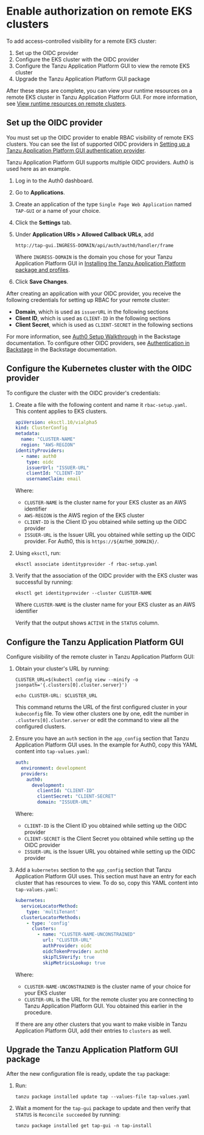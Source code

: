 # Enable authorization on remote EKS clusters

To add access-controlled visibility for a remote EKS cluster:

1. Set up the OIDC provider
2. Configure the EKS cluster with the OIDC provider
3. Configure the Tanzu Application Platform GUI to view the remote EKS cluster
4. Upgrade the Tanzu Application Platform GUI package

After these steps are complete, you can view your runtime resources on a remote EKS cluster in
Tanzu Application Platform GUI. For more information, see
[View runtime resources on remote clusters](view-resources-rbac.md).

## <a id="set-up-oidc-provider"></a> Set up the OIDC provider

You must set up the OIDC provider to enable RBAC visibility of remote EKS clusters.
You can see the list of supported OIDC providers in
[Setting up a Tanzu Application Platform GUI authentication provider](../auth.md).

Tanzu Application Platform GUI supports multiple OIDC providers.
Auth0 is used here as an example.

1. Log in to the Auth0 dashboard.
1. Go to **Applications**.
1. Create an application of the type `Single Page Web Application` named `TAP-GUI` or a name of your
choice.
1. Click the **Settings** tab.
1. Under **Application URIs > Allowed Callback URLs**, add

    ```console
    http://tap-gui.INGRESS-DOMAIN/api/auth/auth0/handler/frame
    ```

    Where `INGRESS-DOMAIN` is the domain you chose for your Tanzu Application Platform GUI in
    [Installing the Tanzu Application Platform package and profiles](../../install.md).

1. Click **Save Changes**.

After creating an application with your OIDC provider, you receive the following credentials for setting
up RBAC for your remote cluster:

- **Domain**, which is used as `issuerURL` in the following sections
- **Client ID**, which is used as `CLIENT-ID` in the following sections
- **Client Secret**, which is used as `CLIENT-SECRET` in the following sections

For more information, see [Auth0 Setup Walkthrough](https://backstage.io/docs/auth/auth0/provider) in
the Backstage documentation.
To configure other OIDC providers, see [Authentication in Backstage](https://backstage.io/docs/auth/)
in the Backstage documentation.

## <a id="configure-cluster"></a> Configure the Kubernetes cluster with the OIDC provider

To configure the cluster with the OIDC provider's credentials:

1. Create a file with the following content and name it `rbac-setup.yaml`.
This content applies to EKS clusters.

    ```yaml
    apiVersion: eksctl.10/vialpha5
    kind: ClusterConfig
    metadata:
      name: "CLUSTER-NAME"
      region: "AWS-REGION"
    identityProviders:
      - name: auth0
        type: oidc
        issuerUrl: "ISSUER-URL"
        clientId: "CLIENT-ID"
        usernameClaim: email
    ```

    Where:

    - `CLUSTER-NAME` is the cluster name for your EKS cluster as an AWS identifier
    - `AWS-REGION` is the AWS region of the EKS cluster
    - `CLIENT-ID` is the Client ID you obtained while setting up the OIDC provider
    - `ISSUER-URL` is the Issuer URL you obtained while setting up the OIDC provider. For Auth0, this
    is `https://${AUTH0_DOMAIN}/`.

1. Using `eksctl`, run:

    ```console
    eksctl associate identityprovider -f rbac-setup.yaml
    ```

2. Verify that the association of the OIDC provider with the EKS cluster was successful by running:

    ```console
    eksctl get identityprovider --cluster CLUSTER-NAME
    ```

    Where `CLUSTER-NAME` is the cluster name for your EKS cluster as an AWS identifier

    Verify that the output shows `ACTIVE` in the `STATUS` column.

## <a id="configure-tap-gui"></a> Configure the Tanzu Application Platform GUI

Configure visibility of the remote cluster in Tanzu Application Platform GUI:

1. Obtain your cluster's URL by running:

    ```console
    CLUSTER_URL=$(kubectl config view --minify -o jsonpath='{.clusters[0].cluster.server}')

    echo CLUSTER-URL: $CLUSTER_URL
    ```

    This command returns the URL of the first configured cluster in your `kubeconfig` file.
    To view other clusters one by one, edit the number in `.clusters[0].cluster.server` or edit the
    command to view all the configured clusters.

1. Ensure you have an `auth` section in the `app_config` section that Tanzu Application Platform GUI
uses. In the example for Auth0, copy this YAML content into `tap-values.yaml`:

    ```yaml
    auth:
      environment: development
      providers:
        auth0:
          development:
            clientId: "CLIENT-ID"
            clientSecret: "CLIENT-SECRET"
            domain: "ISSUER-URL"
    ```

    Where:

    - `CLIENT-ID` is the Client ID you obtained while setting up the OIDC provider
    - `CLIENT-SECRET` is the Client Secret you obtained while setting up the OIDC provider
    - `ISSUER-URL` is the Issuer URL you obtained while setting up the OIDC provider

1. Add a `kubernetes` section to the `app_config` section that Tanzu Application Platform GUI
uses. This section must have an entry for each cluster that has resources to view.
To do so, copy this YAML content into `tap-values.yaml`:

    ```yaml
    kubernetes:
      serviceLocatorMethod:
        type: 'multiTenant'
      clusterLocatorMethods:
        - type: 'config'
          clusters:
            - name: "CLUSTER-NAME-UNCONSTRAINED"
              url: "CLUSTER-URL"
              authProvider: oidc
              oidcTokenProvider: auth0
              skipTLSVerify: true
              skipMetricsLookup: true
    ```

    Where:

    - `CLUSTER-NAME-UNCONSTRAINED` is the cluster name of your choice for your EKS cluster
    - `CLUSTER-URL` is the URL for the remote cluster you are connecting to
    Tanzu Application Platform GUI. You obtained this earlier in the procedure.

    If there are any other clusters that you want to make visible in Tanzu Application Platform GUI,
    add their entries to `clusters` as well.

## <a id="upgrade-tap-gui"></a> Upgrade the Tanzu Application Platform GUI package

After the new configuration file is ready, update the `tap` package:

1. Run:

    ```console
    tanzu package installed update tap --values-file tap-values.yaml
    ```

1. Wait a moment for the `tap-gui` package to update and then verify that `STATUS` is
`Reconcile succeeded` by running:

    ```console
    tanzu package installed get tap-gui -n tap-install
    ```
